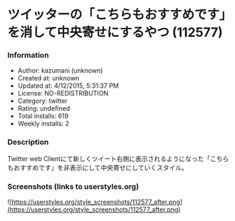 # ツイッターの「こちらもおすすめです」を消して中央寄せにするやつ (112577)

### Information
- Author: kazumani (unknown)
- Created at: unknown
- Updated at: 4/12/2015, 5:31:37 PM
- License: NO-REDISTRIBUTION
- Category: twitter
- Rating: undefined
- Total installs: 619
- Weekly installs: 2


### Description
Twitter web Clientにて新しくツイート右側に表示されるようになった「こちらもおすすめです」を非表示にして中央寄せにしていくスタイル。


### Screenshots (links to userstyles.org)
![https://userstyles.org/style_screenshots/112577_after.png](https://userstyles.org/style_screenshots/112577_after.png)


